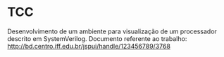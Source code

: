 # TCC
Desenvolvimento de um ambiente para visualização de um processador descrito em SystemVerilog.
Documento referente ao trabalho: <a href="http://bd.centro.iff.edu.br/jspui/handle/123456789/3768" target="_blank" atom_fix="_">http://bd.centro.iff.edu.br/jspui/handle/123456789/3768</a>
